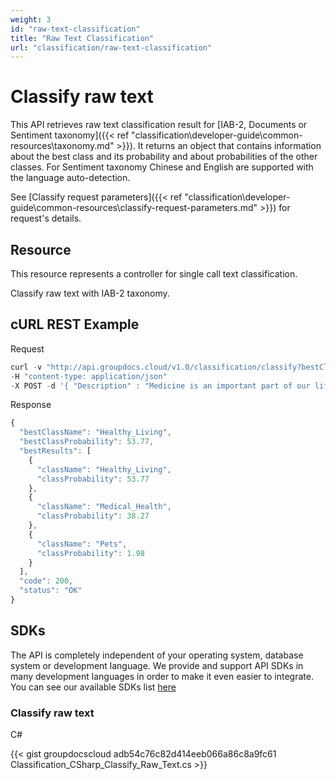 ```yaml
---
weight: 3
id: "raw-text-classification"
title: "Raw Text Classification"
url: "classification/raw-text-classification"
---
```







# Classify raw text #

This API retrieves raw text classification result for [IAB-2, Documents or Sentiment taxonomy]({{< ref "classification\developer-guide\common-resources\taxonomy.md" >}}). It returns an object that contains information about the best class and its probability and about probabilities of the other classes. For Sentiment taxonomy Chinese and English are supported with the language auto-detection.

See [Classify request parameters]({{< ref "classification\developer-guide\common-resources\classify-request-parameters.md" >}}) for request's details.

## Resource ##

This resource represents a controller for single call text classification.

Classify raw text with IAB-2 taxonomy.

## cURL REST Example ##


 Request

```javascript 
curl -v "http://api.groupdocs.cloud/v1.0/classification/classify?bestClassesCount#3"
-H "content-type: application/json"
-X POST -d '{ "Description" : "Medicine is an important part of our life" }'
 ```


 Response

```javascript 
{
  "bestClassName": "Healthy_Living",
  "bestClassProbability": 53.77,
  "bestResults": [
    {
      "className": "Healthy_Living",
      "classProbability": 53.77
    },
    {
      "className": "Medical_Health",
      "classProbability": 38.27
    },
    {
      "className": "Pets",
      "classProbability": 1.98
    }
  ],
  "code": 200,
  "status": "OK"
}
 ```



## SDKs ##

The API is completely independent of your operating system, database system or development language. We provide and support API SDKs in many development languages in order to make it even easier to integrate. You can see our available SDKs list [here](https://github.com/groupdocs-classification-cloud/)

### Classify raw text ###


 C#




{{< gist groupdocscloud adb54c76c82d414eeb066a86c8a9fc61 Classification_CSharp_Classify_Raw_Text.cs >}}




